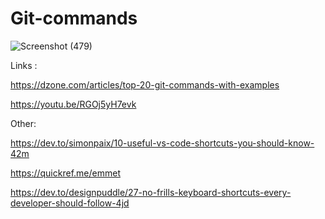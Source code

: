 # Git-commands

![Screenshot (479)](https://user-images.githubusercontent.com/34264682/139680097-6b23d6ed-d48d-4bf0-9c68-c4c31402a22a.png)

Links :

https://dzone.com/articles/top-20-git-commands-with-examples

https://youtu.be/RGOj5yH7evk

Other:

https://dev.to/simonpaix/10-useful-vs-code-shortcuts-you-should-know-42m

https://quickref.me/emmet

https://dev.to/designpuddle/27-no-frills-keyboard-shortcuts-every-developer-should-follow-4jd
